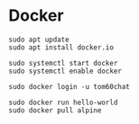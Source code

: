 # Docker  
  
`sudo apt update`  
`sudo apt install docker.io`  
  
`sudo systemctl start docker`  
`sudo systemctl enable docker`  
  
`sudo docker login -u tom60chat`  
  
`sudo docker run hello-world`  
`sudo docker pull alpine`

